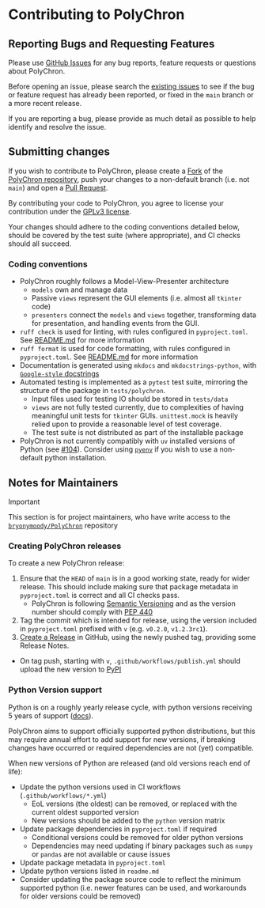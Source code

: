 # Contributing to PolyChron

## Reporting Bugs and Requesting Features

Please use [GitHub Issues](https://github.com/bryonmoody/PolyChron/issues) for any bug reports, feature requests or questions about PolyChron.

Before opening an issue, please search the [existing issues](https://github.com/bryonmoody/PolyChron/issues) to see if the bug or feature request has already been reported, or fixed in the `main` branch or a more recent release.

If you are reporting a bug, please provide as much detail as possible to help identify and resolve the issue.

## Submitting changes

If you wish to contribute to PolyChron, please create a [Fork](https://docs.github.com/en/pull-requests/collaborating-with-pull-requests/working-with-forks/fork-a-repo) of the [PolyChron repository](https://github.com/bryonmoody/PolyChron/), push your changes to a non-default branch (i.e. not `main`) and open a [Pull Request](https://github.com/bryonymoody/PolyChron/pulls).

By contributing your code to PolyChron, you agree to license your contribution under the [GPLv3 license](./LICENSE).

Your changes should adhere to the coding conventions detailed below, should be covered by the test suite (where appropriate), and CI checks should all succeed.

### Coding conventions

- PolyChron roughly follows a Model-View-Presenter architecture
    - `models` own and manage data
    - Passive `views` represent the GUI elements (i.e. almost all `tkinter` code)
    - `presenters` connect the `models` and `views` together, transforming data for presentation, and handling events from the GUI.
- `ruff check` is used for linting, with rules configured in `pyproject.toml`. See [README.md](./README.md) for more information
- `ruff format` is used for code formatting, with rules configured in `pyproject.toml`. See [README.md](./README.md) for more information
- Documentation is generated using `mkdocs` and `mkdocstrings-python`, with [`Google-style` docstrings](https://sphinxcontrib-napoleon.readthedocs.io/en/latest/example_google.html)
- Automated testing is implemented as a `pytest` test suite, mirroring the structure of the package in `tests/polychron`.
    - Input files used for testing IO should be stored in `tests/data`
    - `views` are not fully tested currently, due to complexities of having meaningful unit tests for `tkinter` GUIs. `unittest.mock` is heavily relied upon to provide a reasonable level of test coverage.
    - The test suite is not distributed as part of the installable package
- PolyChron is not currently compatibly with `uv` installed versions of Python (see [#104](https://github.com/bryonymoody/PolyChron/issues/104)). Consider using [`pyenv`](https://github.com/pyenv/pyenv) if you wish to use a non-default python installation.

## Notes for Maintainers

> [!IMPORTANT]
> This section is for project maintainers, who have write access to the [`bryonymoody/PolyChron`](https://github.com/bryonymoody/PolyChron) repository

### Creating PolyChron releases

To create a new PolyChron release:

1. Ensure that the `HEAD` of `main` is in a good working state, ready for wider release. This should include making sure that package metadata in `pyproject.toml` is correct and all CI checks pass.
    - PolyChron is following [Semantic Versioning](https://semver.org/) and as the version number should comply with [PEP 440](https://peps.python.org/pep-0440/)
2. Tag the commit which is intended for release, using the version included in `pyproject.toml` prefixed with `v` (e.g. `v0.2.0`, `v1.2.3rc1`).
3. [Create a Release](https://github.com/bryonymoody/PolyChron/releases/new) in GitHub, using the newly pushed tag, providing some Release Notes.
  - On tag push, starting with `v`, `.github/workflows/publish.yml` should upload the new version to [PyPI](https://pypi.org/)

### Python Version support

Python is on a roughly yearly release cycle, with python versions receiving 5 years of support ([docs](https://devguide.python.org/versions/)).

PolyChron aims to support officially supported python distributions, but this may require annual effort to add support for new versions, if breaking changes have occurred or required dependencies are not (yet) compatible.

When new versions of Python are released (and old versions reach end of life):

- Update the python versions used in CI workflows (`.github/workflows/*.yml`)
    - EoL versions (the oldest) can be removed, or replaced with the current oldest supported version
    - New versions should be added to the `python` version matrix
- Update package dependencies in `pyproject.toml` if required
    - Conditional versions could be removed for older python versions
    - Dependencies may need updating if binary packages such as `numpy` or `pandas` are not available or cause issues
- Update package metadata in `pyproject.toml`
- Update python versions listed in `readme.md`
- Consider updating the package source code to reflect the minimum supported python (i.e. newer features can be used, and workarounds for older versions could be removed)
